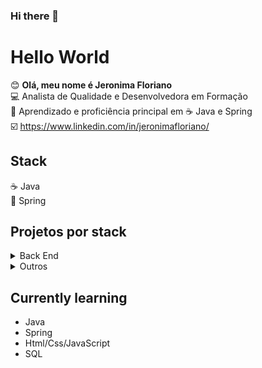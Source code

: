 ### Hi there 👋

# Hello World

:blush: **Olá, meu nome é Jeronima Floriano** <br>
:computer: Analista de Qualidade e Desenvolvedora em Formação <br>
:floppy_disk: Aprendizado e proficiência principal em :coffee: Java e Spring<br>
:ballot_box_with_check: https://www.linkedin.com/in/jeronimafloriano/ <br>

## Stack

:coffee: Java <br>
:leaves: Spring <br>


## Projetos por stack

<details>
<summary>Back End</summary>
  <ul>
    <li><a href="https://github.com/jeronimafloriano/spring-boot-vendas">[Java/Spring] Api de Vendas</a></li>
    <li><a href="https://github.com/jeronimafloriano/clean-arq-escola">[Java] Clean Architecture com Java</a></li>
    <li><a href="https://github.com/jeronimafloriano/ddd-escola">[Java] Projeto de matriculas de alunos, utilizando DDD</a></li>
  </ul>
</details>

 <details>
  <summary>Outros</summary>
  <ul>
    <li><a href="https://github.com/jeronimafloriano/java-exercicios-e-bibliotecas">[Java] Exercícios de Lógica</a></li>
    <li><a href="https://github.com/jeronimafloriano/java-reflection-metaprogramacao">[Java] Praticando Metaprogramação</a></li>
    <li><a href="https://github.com/jeronimafloriano/threads">[Java] Exercitando Threads</a></li>
    <li><a href="https://github.com/jeronimafloriano/java-testes-unitarios-inicial">[Java/Junit] Praticando testes unitários</a></li>
  </ul>
  </details>


## Currently learning

<ul>
  <li>Java</li>
  <li>Spring</li>
  <li>Html/Css/JavaScript</li>
  <li>SQL</li>
  </ul>




<!--
**jeronimafloriano/jeronimafloriano** is a ✨ _special_ ✨ repository because its `README.md` (this file) appears on your GitHub profile.

Here are some ideas to get you started:

- 🔭 I’m currently working on ...
- 🌱 I’m currently learning ...
- 👯 I’m looking to collaborate on ...
- 🤔 I’m looking for help with ...
- 💬 Ask me about ...
- 📫 How to reach me: ...
- 😄 Pronouns: ...
- ⚡ Fun fact: ...
-->
